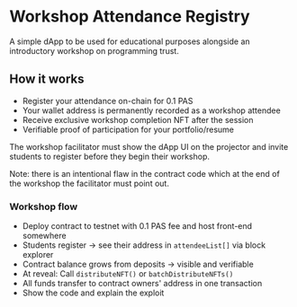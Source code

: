 # Workshop Attendance Registry

A simple dApp to be used for educational purposes alongside an introductory workshop on programming trust.

## How it works

- Register your attendance on-chain for 0.1 PAS
- Your wallet address is permanently recorded as a workshop attendee
- Receive exclusive workshop completion NFT after the session
- Verifiable proof of participation for your portfolio/resume

The workshop facilitator must show the dApp UI on the projector and invite students to register before they begin their workshop.

Note: there is an intentional flaw in the contract code which at the end of the workshop the facilitator must point out.

### Workshop flow

- Deploy contract to testnet with 0.1 PAS fee and host front-end somewhere
- Students register → see their address in `attendeeList[]` via block explorer
- Contract balance grows from deposits → visible and verifiable
- At reveal: Call `distributeNFT()` or `batchDistributeNFTs()`
- All funds transfer to contract owners' address in one transaction
- Show the code and explain the exploit